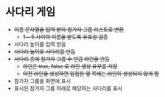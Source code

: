 # 사다리 게임

* ~~이름 문자열을 입력 받아 참가자 그룹 리스트로 변환~~
  * ~~1 ~ 5 사이의 이름을 받도록 유효성 검증~~
* 사다리 높이를 입력 받음
* ~~사다리 높이로 사다리를 만듬~~
* ~~사다리 층에 참가자 그룹 수 만큼 라인을 만듬~~
  * ~~라인은 true, false 로 라인 생성 유무를 저장~~
  * ~~이전 라인을 생성하면 임접한 옆 쪽에는 라인이 생성되지 않게 함~~
* 참가자 그룹을 화면에 표시
* 표시된 참가자 그룹 아래로 해당하는 사다리를 표시